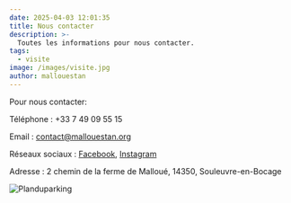 ```yaml
---
date: 2025-04-03 12:01:35
title: Nous contacter
description: >-
  Toutes les informations pour nous contacter. 
tags:
  - visite
image: /images/visite.jpg
author: mallouestan
---
```


Pour nous contacter:

Téléphone : +33 7 49 09 55 15

Email : contact@mallouestan.org

Réseaux sociaux : [Facebook](https://www.facebook.com/mallouestan), [Instagram](https://www.instagram.com/le_mallouestan)

Adresse : 2 chemin de la ferme de Malloué, 14350, Souleuvre-en-Bocage

![Planduparking](../images/Planparking.png)
